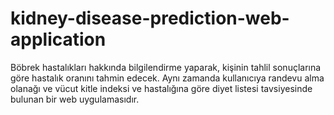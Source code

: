 # kidney-disease-prediction-web-application
Böbrek hastalıkları hakkında bilgilendirme yaparak, kişinin tahlil sonuçlarına göre hastalık oranını tahmin edecek. Aynı zamanda kullanıcıya randevu alma olanağı ve vücut kitle indeksi ve hastalığına göre diyet listesi tavsiyesinde bulunan bir web uygulamasıdır.

